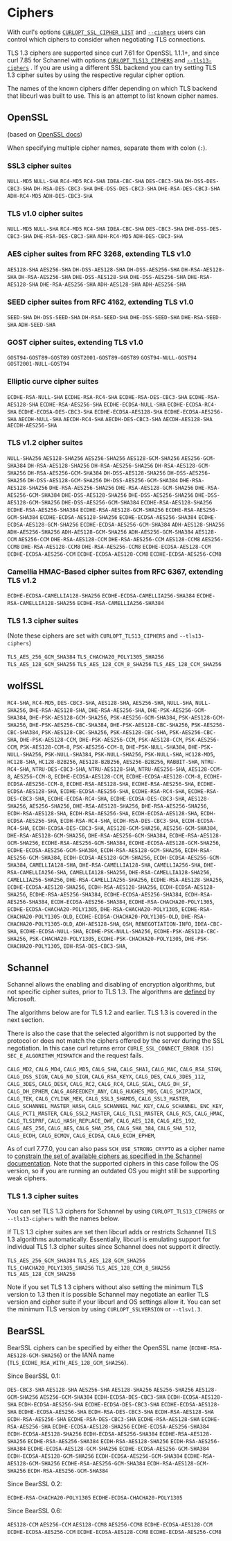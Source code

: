 <!--
Copyright (C) Daniel Stenberg, <daniel@haxx.se>, et al.

SPDX-License-Identifier: curl
-->

# Ciphers

With curl's options
[`CURLOPT_SSL_CIPHER_LIST`](https://curl.se/libcurl/c/CURLOPT_SSL_CIPHER_LIST.html)
and
[`--ciphers`](https://curl.se/docs/manpage.html#--ciphers)
users can control which ciphers to consider when negotiating TLS connections.

TLS 1.3 ciphers are supported since curl 7.61 for OpenSSL 1.1.1+, and since
curl 7.85 for Schannel with options
[`CURLOPT_TLS13_CIPHERS`](https://curl.se/libcurl/c/CURLOPT_TLS13_CIPHERS.html)
and
[`--tls13-ciphers`](https://curl.se/docs/manpage.html#--tls13-ciphers)
. If you are using a different SSL backend you can try setting TLS 1.3 cipher
suites by using the respective regular cipher option.

The names of the known ciphers differ depending on which TLS backend that
libcurl was built to use. This is an attempt to list known cipher names.

## OpenSSL

(based on [OpenSSL docs](https://docs.openssl.org/master/man1/openssl-ciphers/))

When specifying multiple cipher names, separate them with colon (`:`).

### SSL3 cipher suites

`NULL-MD5`
`NULL-SHA`
`RC4-MD5`
`RC4-SHA`
`IDEA-CBC-SHA`
`DES-CBC3-SHA`
`DH-DSS-DES-CBC3-SHA`
`DH-RSA-DES-CBC3-SHA`
`DHE-DSS-DES-CBC3-SHA`
`DHE-RSA-DES-CBC3-SHA`
`ADH-RC4-MD5`
`ADH-DES-CBC3-SHA`

### TLS v1.0 cipher suites

`NULL-MD5`
`NULL-SHA`
`RC4-MD5`
`RC4-SHA`
`IDEA-CBC-SHA`
`DES-CBC3-SHA`
`DHE-DSS-DES-CBC3-SHA`
`DHE-RSA-DES-CBC3-SHA`
`ADH-RC4-MD5`
`ADH-DES-CBC3-SHA`

### AES cipher suites from RFC 3268, extending TLS v1.0

`AES128-SHA`
`AES256-SHA`
`DH-DSS-AES128-SHA`
`DH-DSS-AES256-SHA`
`DH-RSA-AES128-SHA`
`DH-RSA-AES256-SHA`
`DHE-DSS-AES128-SHA`
`DHE-DSS-AES256-SHA`
`DHE-RSA-AES128-SHA`
`DHE-RSA-AES256-SHA`
`ADH-AES128-SHA`
`ADH-AES256-SHA`

### SEED cipher suites from RFC 4162, extending TLS v1.0

`SEED-SHA`
`DH-DSS-SEED-SHA`
`DH-RSA-SEED-SHA`
`DHE-DSS-SEED-SHA`
`DHE-RSA-SEED-SHA`
`ADH-SEED-SHA`

### GOST cipher suites, extending TLS v1.0

`GOST94-GOST89-GOST89`
`GOST2001-GOST89-GOST89`
`GOST94-NULL-GOST94`
`GOST2001-NULL-GOST94`

### Elliptic curve cipher suites

`ECDHE-RSA-NULL-SHA`
`ECDHE-RSA-RC4-SHA`
`ECDHE-RSA-DES-CBC3-SHA`
`ECDHE-RSA-AES128-SHA`
`ECDHE-RSA-AES256-SHA`
`ECDHE-ECDSA-NULL-SHA`
`ECDHE-ECDSA-RC4-SHA`
`ECDHE-ECDSA-DES-CBC3-SHA`
`ECDHE-ECDSA-AES128-SHA`
`ECDHE-ECDSA-AES256-SHA`
`AECDH-NULL-SHA`
`AECDH-RC4-SHA`
`AECDH-DES-CBC3-SHA`
`AECDH-AES128-SHA`
`AECDH-AES256-SHA`

### TLS v1.2 cipher suites

`NULL-SHA256`
`AES128-SHA256`
`AES256-SHA256`
`AES128-GCM-SHA256`
`AES256-GCM-SHA384`
`DH-RSA-AES128-SHA256`
`DH-RSA-AES256-SHA256`
`DH-RSA-AES128-GCM-SHA256`
`DH-RSA-AES256-GCM-SHA384`
`DH-DSS-AES128-SHA256`
`DH-DSS-AES256-SHA256`
`DH-DSS-AES128-GCM-SHA256`
`DH-DSS-AES256-GCM-SHA384`
`DHE-RSA-AES128-SHA256`
`DHE-RSA-AES256-SHA256`
`DHE-RSA-AES128-GCM-SHA256`
`DHE-RSA-AES256-GCM-SHA384`
`DHE-DSS-AES128-SHA256`
`DHE-DSS-AES256-SHA256`
`DHE-DSS-AES128-GCM-SHA256`
`DHE-DSS-AES256-GCM-SHA384`
`ECDHE-RSA-AES128-SHA256`
`ECDHE-RSA-AES256-SHA384`
`ECDHE-RSA-AES128-GCM-SHA256`
`ECDHE-RSA-AES256-GCM-SHA384`
`ECDHE-ECDSA-AES128-SHA256`
`ECDHE-ECDSA-AES256-SHA384`
`ECDHE-ECDSA-AES128-GCM-SHA256`
`ECDHE-ECDSA-AES256-GCM-SHA384`
`ADH-AES128-SHA256`
`ADH-AES256-SHA256`
`ADH-AES128-GCM-SHA256`
`ADH-AES256-GCM-SHA384`
`AES128-CCM`
`AES256-CCM`
`DHE-RSA-AES128-CCM`
`DHE-RSA-AES256-CCM`
`AES128-CCM8`
`AES256-CCM8`
`DHE-RSA-AES128-CCM8`
`DHE-RSA-AES256-CCM8`
`ECDHE-ECDSA-AES128-CCM`
`ECDHE-ECDSA-AES256-CCM`
`ECDHE-ECDSA-AES128-CCM8`
`ECDHE-ECDSA-AES256-CCM8`

### Camellia HMAC-Based cipher suites from RFC 6367, extending TLS v1.2

`ECDHE-ECDSA-CAMELLIA128-SHA256`
`ECDHE-ECDSA-CAMELLIA256-SHA384`
`ECDHE-RSA-CAMELLIA128-SHA256`
`ECDHE-RSA-CAMELLIA256-SHA384`

### TLS 1.3 cipher suites

(Note these ciphers are set with `CURLOPT_TLS13_CIPHERS` and `--tls13-ciphers`)

`TLS_AES_256_GCM_SHA384`
`TLS_CHACHA20_POLY1305_SHA256`
`TLS_AES_128_GCM_SHA256`
`TLS_AES_128_CCM_8_SHA256`
`TLS_AES_128_CCM_SHA256`

## wolfSSL

`RC4-SHA`,
`RC4-MD5`,
`DES-CBC3-SHA`,
`AES128-SHA`,
`AES256-SHA`,
`NULL-SHA`,
`NULL-SHA256`,
`DHE-RSA-AES128-SHA`,
`DHE-RSA-AES256-SHA`,
`DHE-PSK-AES256-GCM-SHA384`,
`DHE-PSK-AES128-GCM-SHA256`,
`PSK-AES256-GCM-SHA384`,
`PSK-AES128-GCM-SHA256`,
`DHE-PSK-AES256-CBC-SHA384`,
`DHE-PSK-AES128-CBC-SHA256`,
`PSK-AES256-CBC-SHA384`,
`PSK-AES128-CBC-SHA256`,
`PSK-AES128-CBC-SHA`,
`PSK-AES256-CBC-SHA`,
`DHE-PSK-AES128-CCM`,
`DHE-PSK-AES256-CCM`,
`PSK-AES128-CCM`,
`PSK-AES256-CCM`,
`PSK-AES128-CCM-8`,
`PSK-AES256-CCM-8`,
`DHE-PSK-NULL-SHA384`,
`DHE-PSK-NULL-SHA256`,
`PSK-NULL-SHA384`,
`PSK-NULL-SHA256`,
`PSK-NULL-SHA`,
`HC128-MD5`,
`HC128-SHA`,
`HC128-B2B256`,
`AES128-B2B256`,
`AES256-B2B256`,
`RABBIT-SHA`,
`NTRU-RC4-SHA`,
`NTRU-DES-CBC3-SHA`,
`NTRU-AES128-SHA`,
`NTRU-AES256-SHA`,
`AES128-CCM-8`,
`AES256-CCM-8`,
`ECDHE-ECDSA-AES128-CCM`,
`ECDHE-ECDSA-AES128-CCM-8`,
`ECDHE-ECDSA-AES256-CCM-8`,
`ECDHE-RSA-AES128-SHA`,
`ECDHE-RSA-AES256-SHA`,
`ECDHE-ECDSA-AES128-SHA`,
`ECDHE-ECDSA-AES256-SHA`,
`ECDHE-RSA-RC4-SHA`,
`ECDHE-RSA-DES-CBC3-SHA`,
`ECDHE-ECDSA-RC4-SHA`,
`ECDHE-ECDSA-DES-CBC3-SHA`,
`AES128-SHA256`,
`AES256-SHA256`,
`DHE-RSA-AES128-SHA256`,
`DHE-RSA-AES256-SHA256`,
`ECDH-RSA-AES128-SHA`,
`ECDH-RSA-AES256-SHA`,
`ECDH-ECDSA-AES128-SHA`,
`ECDH-ECDSA-AES256-SHA`,
`ECDH-RSA-RC4-SHA`,
`ECDH-RSA-DES-CBC3-SHA`,
`ECDH-ECDSA-RC4-SHA`,
`ECDH-ECDSA-DES-CBC3-SHA`,
`AES128-GCM-SHA256`,
`AES256-GCM-SHA384`,
`DHE-RSA-AES128-GCM-SHA256`,
`DHE-RSA-AES256-GCM-SHA384`,
`ECDHE-RSA-AES128-GCM-SHA256`,
`ECDHE-RSA-AES256-GCM-SHA384`,
`ECDHE-ECDSA-AES128-GCM-SHA256`,
`ECDHE-ECDSA-AES256-GCM-SHA384`,
`ECDH-RSA-AES128-GCM-SHA256`,
`ECDH-RSA-AES256-GCM-SHA384`,
`ECDH-ECDSA-AES128-GCM-SHA256`,
`ECDH-ECDSA-AES256-GCM-SHA384`,
`CAMELLIA128-SHA`,
`DHE-RSA-CAMELLIA128-SHA`,
`CAMELLIA256-SHA`,
`DHE-RSA-CAMELLIA256-SHA`,
`CAMELLIA128-SHA256`,
`DHE-RSA-CAMELLIA128-SHA256`,
`CAMELLIA256-SHA256`,
`DHE-RSA-CAMELLIA256-SHA256`,
`ECDHE-RSA-AES128-SHA256`,
`ECDHE-ECDSA-AES128-SHA256`,
`ECDH-RSA-AES128-SHA256`,
`ECDH-ECDSA-AES128-SHA256`,
`ECDHE-RSA-AES256-SHA384`,
`ECDHE-ECDSA-AES256-SHA384`,
`ECDH-RSA-AES256-SHA384`,
`ECDH-ECDSA-AES256-SHA384`,
`ECDHE-RSA-CHACHA20-POLY1305`,
`ECDHE-ECDSA-CHACHA20-POLY1305`,
`DHE-RSA-CHACHA20-POLY1305`,
`ECDHE-RSA-CHACHA20-POLY1305-OLD`,
`ECDHE-ECDSA-CHACHA20-POLY1305-OLD`,
`DHE-RSA-CHACHA20-POLY1305-OLD`,
`ADH-AES128-SHA`,
`QSH`,
`RENEGOTIATION-INFO`,
`IDEA-CBC-SHA`,
`ECDHE-ECDSA-NULL-SHA`,
`ECDHE-PSK-NULL-SHA256`,
`ECDHE-PSK-AES128-CBC-SHA256`,
`PSK-CHACHA20-POLY1305`,
`ECDHE-PSK-CHACHA20-POLY1305`,
`DHE-PSK-CHACHA20-POLY1305`,
`EDH-RSA-DES-CBC3-SHA`,

## Schannel

Schannel allows the enabling and disabling of encryption algorithms, but not
specific cipher suites, prior to TLS 1.3. The algorithms are
[defined](https://docs.microsoft.com/windows/desktop/SecCrypto/alg-id) by
Microsoft.

The algorithms below are for TLS 1.2 and earlier. TLS 1.3 is covered in the
next section.

There is also the case that the selected algorithm is not supported by the
protocol or does not match the ciphers offered by the server during the SSL
negotiation. In this case curl returns error
`CURLE_SSL_CONNECT_ERROR (35) SEC_E_ALGORITHM_MISMATCH`
and the request fails.

`CALG_MD2`,
`CALG_MD4`,
`CALG_MD5`,
`CALG_SHA`,
`CALG_SHA1`,
`CALG_MAC`,
`CALG_RSA_SIGN`,
`CALG_DSS_SIGN`,
`CALG_NO_SIGN`,
`CALG_RSA_KEYX`,
`CALG_DES`,
`CALG_3DES_112`,
`CALG_3DES`,
`CALG_DESX`,
`CALG_RC2`,
`CALG_RC4`,
`CALG_SEAL`,
`CALG_DH_SF`,
`CALG_DH_EPHEM`,
`CALG_AGREEDKEY_ANY`,
`CALG_HUGHES_MD5`,
`CALG_SKIPJACK`,
`CALG_TEK`,
`CALG_CYLINK_MEK`,
`CALG_SSL3_SHAMD5`,
`CALG_SSL3_MASTER`,
`CALG_SCHANNEL_MASTER_HASH`,
`CALG_SCHANNEL_MAC_KEY`,
`CALG_SCHANNEL_ENC_KEY`,
`CALG_PCT1_MASTER`,
`CALG_SSL2_MASTER`,
`CALG_TLS1_MASTER`,
`CALG_RC5`,
`CALG_HMAC`,
`CALG_TLS1PRF`,
`CALG_HASH_REPLACE_OWF`,
`CALG_AES_128`,
`CALG_AES_192`,
`CALG_AES_256`,
`CALG_AES`,
`CALG_SHA_256`,
`CALG_SHA_384`,
`CALG_SHA_512`,
`CALG_ECDH`,
`CALG_ECMQV`,
`CALG_ECDSA`,
`CALG_ECDH_EPHEM`,

As of curl 7.77.0, you can also pass `SCH_USE_STRONG_CRYPTO` as a cipher name
to [constrain the set of available ciphers as specified in the Schannel
documentation](https://docs.microsoft.com/en-us/windows/win32/secauthn/tls-cipher-suites-in-windows-server-2022).
Note that the supported ciphers in this case follow the OS version, so if you
are running an outdated OS you might still be supporting weak ciphers.

### TLS 1.3 cipher suites

You can set TLS 1.3 ciphers for Schannel by using `CURLOPT_TLS13_CIPHERS` or
`--tls13-ciphers` with the names below.

If TLS 1.3 cipher suites are set then libcurl adds or restricts Schannel TLS
1.3 algorithms automatically. Essentially, libcurl is emulating support for
individual TLS 1.3 cipher suites since Schannel does not support it directly.

`TLS_AES_256_GCM_SHA384`
`TLS_AES_128_GCM_SHA256`
`TLS_CHACHA20_POLY1305_SHA256`
`TLS_AES_128_CCM_8_SHA256`
`TLS_AES_128_CCM_SHA256`

Note if you set TLS 1.3 ciphers without also setting the minimum TLS version
to 1.3 then it is possible Schannel may negotiate an earlier TLS version and
cipher suite if your libcurl and OS settings allow it. You can set the minimum
TLS version by using `CURLOPT_SSLVERSION` or `--tlsv1.3`.

## BearSSL

BearSSL ciphers can be specified by either the OpenSSL name (`ECDHE-RSA-AES128-GCM-SHA256`) or the IANA name (`TLS_ECDHE_RSA_WITH_AES_128_GCM_SHA256`).

Since BearSSL 0.1:

`DES-CBC3-SHA`
`AES128-SHA`
`AES256-SHA`
`AES128-SHA256`
`AES256-SHA256`
`AES128-GCM-SHA256`
`AES256-GCM-SHA384`
`ECDH-ECDSA-DES-CBC3-SHA`
`ECDH-ECDSA-AES128-SHA`
`ECDH-ECDSA-AES256-SHA`
`ECDHE-ECDSA-DES-CBC3-SHA`
`ECDHE-ECDSA-AES128-SHA`
`ECDHE-ECDSA-AES256-SHA`
`ECDH-RSA-DES-CBC3-SHA`
`ECDH-RSA-AES128-SHA`
`ECDH-RSA-AES256-SHA`
`ECDHE-RSA-DES-CBC3-SHA`
`ECDHE-RSA-AES128-SHA`
`ECDHE-RSA-AES256-SHA`
`ECDHE-ECDSA-AES128-SHA256`
`ECDHE-ECDSA-AES256-SHA384`
`ECDH-ECDSA-AES128-SHA256`
`ECDH-ECDSA-AES256-SHA384`
`ECDHE-RSA-AES128-SHA256`
`ECDHE-RSA-AES256-SHA384`
`ECDH-RSA-AES128-SHA256`
`ECDH-RSA-AES256-SHA384`
`ECDHE-ECDSA-AES128-GCM-SHA256`
`ECDHE-ECDSA-AES256-GCM-SHA384`
`ECDH-ECDSA-AES128-GCM-SHA256`
`ECDH-ECDSA-AES256-GCM-SHA384`
`ECDHE-RSA-AES128-GCM-SHA256`
`ECDHE-RSA-AES256-GCM-SHA384`
`ECDH-RSA-AES128-GCM-SHA256`
`ECDH-RSA-AES256-GCM-SHA384`

Since BearSSL 0.2:

`ECDHE-RSA-CHACHA20-POLY1305`
`ECDHE-ECDSA-CHACHA20-POLY1305`

Since BearSSL 0.6:

`AES128-CCM`
`AES256-CCM`
`AES128-CCM8`
`AES256-CCM8`
`ECDHE-ECDSA-AES128-CCM`
`ECDHE-ECDSA-AES256-CCM`
`ECDHE-ECDSA-AES128-CCM8`
`ECDHE-ECDSA-AES256-CCM8`
